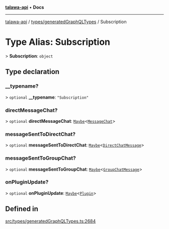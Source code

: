 [**talawa-api**](../../../README.md) • **Docs**

***

[talawa-api](../../../modules.md) / [types/generatedGraphQLTypes](../README.md) / Subscription

# Type Alias: Subscription

\> **Subscription**: `object`

## Type declaration

### \_\_typename?

\> `optional` **\_\_typename**: `"Subscription"`

### directMessageChat?

\> `optional` **directMessageChat**: [`Maybe`](Maybe.md)\<[`MessageChat`](MessageChat.md)\>

### messageSentToDirectChat?

\> `optional` **messageSentToDirectChat**: [`Maybe`](Maybe.md)\<[`DirectChatMessage`](DirectChatMessage.md)\>

### messageSentToGroupChat?

\> `optional` **messageSentToGroupChat**: [`Maybe`](Maybe.md)\<[`GroupChatMessage`](GroupChatMessage.md)\>

### onPluginUpdate?

\> `optional` **onPluginUpdate**: [`Maybe`](Maybe.md)\<[`Plugin`](Plugin.md)\>

## Defined in

[src/types/generatedGraphQLTypes.ts:2684](https://github.com/PalisadoesFoundation/talawa-api/blob/1f38da5423898626c6ebfa24896a9c3d008195c6/src/types/generatedGraphQLTypes.ts#L2684)
